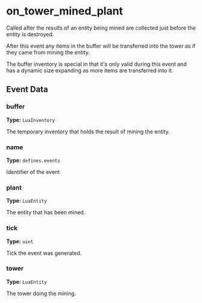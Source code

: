 # on_tower_mined_plant

Called after the results of an entity being mined are collected just before the entity is destroyed.

After this event any items in the buffer will be transferred into the tower as if they came from mining the entity.

The buffer inventory is special in that it's only valid during this event and has a dynamic size expanding as more items are transferred into it.

## Event Data

### buffer

**Type:** `LuaInventory`

The temporary inventory that holds the result of mining the entity.

### name

**Type:** `defines.events`

Identifier of the event

### plant

**Type:** `LuaEntity`

The entity that has been mined.

### tick

**Type:** `uint`

Tick the event was generated.

### tower

**Type:** `LuaEntity`

The tower doing the mining.

